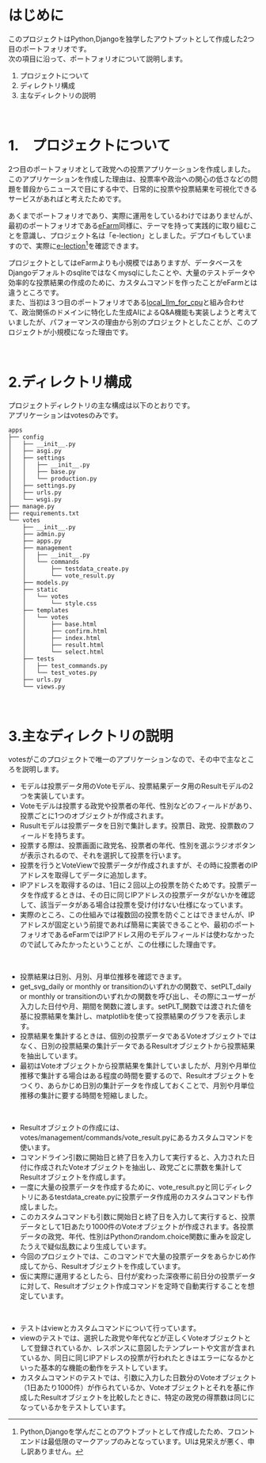 # はじめに

このプロジェクトはPython,Djangoを独学したアウトプットとして作成した2つ目のポートフォリオです。  
次の項目に沿って、ポートフォリオについて説明します。

1. プロジェクトについて
2. ディレクトリ構成
3. 主なディレクトリの説明

<br>

# 1.　プロジェクトについて

2つ目のポートフォリオとして政党への投票アプリケーションを作成しました。このアプリケーションを作成した理由は、投票率や政治への関心の低さなどの問題を普段からニュースで目にする中で、日常的に投票や投票結果を可視化できるサービスがあればと考えたためです。  

あくまでポートフォリオであり、実際に運用をしているわけではありませんが、最初のポートフォリオである[eFarm](https://github.com/ryskkkkw/eFarm/tree/main)同様に、テーマを持って実践的に取り組むことを意識し、プロジェクト名は「e-lection」としました。デプロイもしていますので、実際に[e-lection](https://krkr.pythonanywhere.com/)[^1]を確認できます。

[^1]: Python,Djangoを学んだことのアウトプットとして作成したため、フロントエンドは最低限のマークアップのみとなっています。UIは見栄えが悪く、申し訳ありません。

プロジェクトとしてはeFarmよりも小規模ではありますが、データベースをDjangoデフォルトのsqliteではなくmysqlにしたことや、大量のテストデータや効率的な投票結果の作成のために、カスタムコマンドを作ったことがeFarmとは違うところです。  
また、当初は３つ目のポートフォリオである[local_llm_for_cpu](https://github.com/ryskkkkw/local_llm_for_cpu)と組み合わせて、政治関係のドメインに特化した生成AIによるQ&A機能も実装しようと考えていましたが、パフォーマンスの理由から別のプロジェクトとしたことが、このプロジェクトが小規模になった理由です。


<br>

# 2.ディレクトリ構成

プロジェクトディレクトリの主な構成は以下のとおりです。  
アプリケーションはvotesのみです。

    apps
    ├── config
    │   ├── __init__.py
    │   ├── asgi.py
    │   ├── settings
    │   │   ├── __init__.py
    │   │   ├── base.py
    │   │   └── production.py
    │   ├── settings.py
    │   ├── urls.py
    │   └── wsgi.py
    ├── manage.py
    ├── requirements.txt
    └── votes
        ├── __init__.py
        ├── admin.py
        ├── apps.py
        ├── management
        │   ├── __init__.py
        │   └── commands
        │       ├── testdata_create.py
        │       └── vote_result.py
        ├── models.py
        ├── static
        │   └── votes
        │       └── style.css
        ├── templates
        │   └── votes
        │       ├── base.html
        │       ├── confirm.html
        │       ├── index.html
        │       ├── result.html
        │       └── select.html
        ├── tests
        │   ├── test_commands.py
        │   └── test_votes.py
        ├── urls.py
        └── views.py
        

<br>

#  3.主なディレクトリの説明

votesがこのプロジェクトで唯一のアプリケーションなので、その中で主なところを説明します。

- モデルは投票データ用のVoteモデル、投票結果データ用のResultモデルの2つを実装しています。
- Voteモデルは投票する政党や投票者の年代、性別などのフィールドがあり、投票ごとに1つのオブジェクトが作成されます。
- Rusultモデルは投票データを日別で集計します。投票日、政党、投票数のフィールドを持ちます。
- 投票する際は、投票画面に政党名、投票者の年代、性別を選ぶラジオボタンが表示されるので、それを選択して投票を行います。
- 投票を行うとVoteViewで投票データが作成されますが、その時に投票者のIPアドレスを取得してデータに追加します。
- IPアドレスを取得するのは、1日に２回以上の投票を防ぐためです。投票データを作成するときは、その日に同じIPアドレスの投票データがないかを確認して、該当データがある場合は投票を受け付けない仕様になっています。
- 実際のところ、この仕組みでは複数回の投票を防ぐことはできませんが、IPアドレスが固定という前提であれば簡易に実装できることや、最初のポートフォリオであるeFarmではIPアドレス用のモデルフィールドは使わなかったので試してみたかったということが、この仕様にした理由です。
<br>

- 投票結果は日別、月別、月単位推移を確認できます。
- get_svg_daily or monthly or transitionのいずれかの関数で、setPLT_daily or monthly or transitionのいずれかの関数を呼び出し、その際にユーザーが入力した日付や月、期間を関数に渡します。setPLT_関数では渡された値を基に投票結果を集計し、matplotlibを使って投票結果のグラフを表示します。
- 投票結果を集計するときは、個別の投票データであるVoteオブジェクトではなく、日別の投票結果の集計データであるResultオブジェクトから投票結果を抽出しています。
- 最初はVoteオブジェクトから投票結果を集計していましたが、月別や月単位推移で集計する場合はある程度の時間を要するので、Resultオブジェクトをつくり、あらかじめ日別の集計データを作成しておくことで、月別や月単位推移の集計に要する時間を短縮しました。
<br>

- Resultオブジェクトの作成には、votes/management/commands/vote_result.pyにあるカスタムコマンドを使います。
- コマンドライン引数に開始日と終了日を入力して実行すると、入力された日付に作成されたVoteオブジェクトを抽出し、政党ごとに票数を集計してResultオブジェクトを作成します。
- 一度に大量の投票データを作成するために、vote_result.pyと同じディレクトリにあるtestdata_create.pyに投票データ作成用のカスタムコマンドも作成しました。
- このカスタムコマンドも引数に開始日と終了日を入力して実行すると、投票データとして1日あたり1000件のVoteオブジェクトが作成されます。各投票データの政党、年代、性別はPythonのrandom.choice関数に重みを設定したうえで疑似乱数により生成しています。
- 今回のプロジェクトでは、このコマンドで大量の投票データをあらかじめ作成してから、Resultオブジェクトを作成しています。
- 仮に実際に運用するとしたら、日付が変わった深夜帯に前日分の投票データに対して、Resultオブジェクト作成コマンドを定時で自動実行することを想定しています。
<br>

- テストはviewとカスタムコマンドについて行っています。
- viewのテストでは、選択した政党や年代などが正しくVoteオブジェクトとして登録されているか、レスポンスに意図したテンプレートや文言が含まれているか、同日に同じIPアドレスの投票が行われたときはエラーになるかといった基本的な機能の動作をテストしています。
- カスタムコマンドのテストでは、引数に入力した日数分のVoteオブジェクト（1日あたり1000件）が作られているか、Voteオブジェクトとそれを基に作成したResultオブジェクトを比較したときに、特定の政党の得票数は同じになっているかをテストしています。



